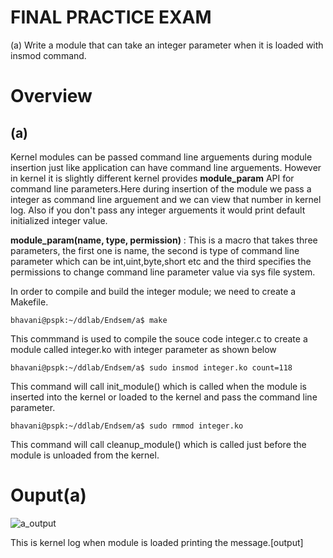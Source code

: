# FINAL PRACTICE EXAM
(a) Write a module that can take an integer parameter when it is loaded with insmod command.



# Overview
## (a) 
Kernel modules can be passed command line arguements during module insertion just like application can have command line arguements. However in kernel it is slightly different kernel provides **module_param** API for command line parameters.Here during insertion of the module we pass a integer as command line arguement and we can view that number in kernel log. Also if you don't pass any integer arguements it would print default initialized integer value.

**module_param(name, type, permission)** : This is a macro that takes three parameters, the first one is name, the second is type of command line parameter which can be int,uint,byte,short etc and the third specifies the permissions to change command line parameter value via sys file system.

In order to compile and build the integer module; we need to create a Makefile.
```
bhavani@pspk:~/ddlab/Endsem/a$ make
```
This commmand is used to compile the souce code integer.c to create a module called integer.ko with integer parameter as shown below
```
bhavani@pspk:~/ddlab/Endsem/a$ sudo insmod integer.ko count=118

```
This command will call init_module() which is called when the module is inserted into the kernel or loaded to the kernel and pass the command line parameter.
```
bhavani@pspk:~/ddlab/Endsem/a$ sudo rmmod integer.ko
```
This command will call cleanup_module() which is called just before the module is unloaded from the kernel.
# Ouput(a)
![a_output](https://user-images.githubusercontent.com/47072061/114825375-c4cf7780-9de3-11eb-894b-74b98dee688b.png)

This is kernel log when module is loaded printing the message.[output]

